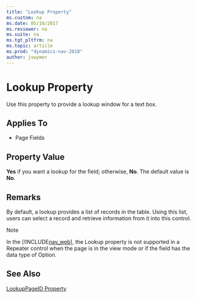 ```yaml
---
title: "Lookup Property"
ms.custom: na
ms.date: 05/10/2017
ms.reviewer: na
ms.suite: na
ms.tgt_pltfrm: na
ms.topic: article
ms.prod: "dynamics-nav-2018"
author: jswymer
---
```

# Lookup Property
Use this property to provide a lookup window for a text box.  
  
## Applies To  
  
-   Page Fields  
  
## Property Value  
 **Yes** if you want a lookup for the field; otherwise, **No**. The default value is **No**.  
  
## Remarks  
 By default, a lookup provides a list of records in the table. Using this list, users can select a record and retrieve information from it into this control. 

> [!NOTE]
> In the [!INCLUDE[nav_web](includes/nav_web_md.md)], the Lookup property is not supported in a Repeater control when the page is in the view mode or if the field has the data type of Option.

## See Also  
 [LookupPageID Property](LookupPageID-Property.md)